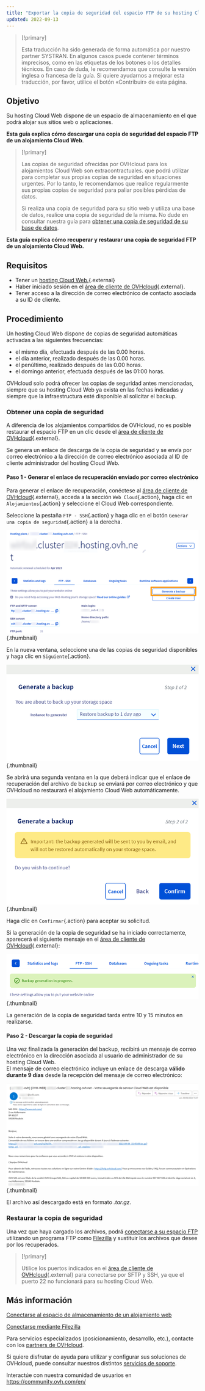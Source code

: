 ```yaml
---
title: "Exportar la copia de seguridad del espacio FTP de su hosting Cloud Web"
updated: 2022-09-13
---
```


> [!primary]
>
> Esta traducción ha sido generada de forma automática por nuestro partner SYSTRAN. En algunos casos puede contener términos imprecisos, como en las etiquetas de los botones o los detalles técnicos. En caso de duda, le recomendamos que consulte la versión inglesa o francesa de la guía. Si quiere ayudarnos a mejorar esta traducción, por favor, utilice el botón «Contribuir» de esta página.
>

## Objetivo

Su hosting Cloud Web dispone de un espacio de almacenamiento en el que podrá alojar sus sitios web o aplicaciones.

**Esta guía explica cómo descargar una copia de seguridad del espacio FTP de un alojamiento Cloud Web**.

> [!primary]
> 
> Las copias de seguridad ofrecidas por OVHcloud para los alojamientos Cloud Web son extracontractuales. que podrá utilizar para completar sus propias copias de seguridad en situaciones urgentes. Por lo tanto, le recomendamos que realice regularmente sus propias copias de seguridad para paliar posibles pérdidas de datos.
> 
> Si realiza una copia de seguridad para su sitio web y utiliza una base de datos, realice una copia de seguridad de la misma. No dude en consultar nuestra guía para [obtener una copia de seguridad de su base de datos](/pages/web_cloud/web_hosting/sql_database_export).
> 

**Esta guía explica cómo recuperar y restaurar una copia de seguridad FTP de un alojamiento Cloud Web.**

## Requisitos

- Tener un [hosting Cloud Web.](https://www.ovhcloud.com/es-es/web-hosting/cloud-web-offer/){.external}
- Haber iniciado sesión en el [área de cliente de OVHcloud](https://www.ovh.com/auth/?action=gotomanager&from=https://www.ovh.es/&ovhSubsidiary=es){.external}.
- Tener acceso a la dirección de correo electrónico de contacto asociada a su ID de cliente.

## Procedimiento

Un hosting Cloud Web dispone de copias de seguridad automáticas activadas a las siguientes frecuencias:

- el mismo día, efectuada después de las 0.00 horas.
- el día anterior, realizado después de las 0.00 horas.
- el penúltimo, realizado después de las 0.00 horas.
- el domingo anterior, efectuada después de las 01:00 horas.

OVHcloud solo podrá ofrecer las copias de seguridad antes mencionadas, siempre que su hosting Cloud Web ya exista en las fechas indicadas y siempre que la infraestructura esté disponible al solicitar el backup.

### Obtener una copia de seguridad

A diferencia de los alojamientos compartidos de OVHcloud, no es posible restaurar el espacio FTP en un clic desde el [área de cliente de OVHcloud](https://www.ovh.com/auth/?action=gotomanager&from=https://www.ovh.es/&ovhSubsidiary=es){.external}.

Se genera un enlace de descarga de la copia de seguridad y se envía por correo electrónico a la dirección de correo electrónico asociada al ID de cliente administrador del hosting Cloud Web.

#### Paso 1 - Generar el enlace de recuperación enviado por correo electrónico

Para generar el enlace de recuperación, conéctese al [área de cliente de OVHcloud](https://www.ovh.com/auth/?action=gotomanager&from=https://www.ovh.es/&ovhSubsidiary=es){.external}, acceda a la sección `Web Cloud`{.action}, haga clic en `Alojamientos`{.action} y seleccione el Cloud Web correspondiente. 

Seleccione la pestaña `FTP - SSH`{.action} y haga clic en el botón `Generar una copia de seguridad`{.action} a la derecha.

![backupftpcw](images/GenerateABackup.png){.thumbnail}

En la nueva ventana, seleccione una de las copias de seguridad disponibles y haga clic en `Siguiente`{.action}.

![backupftpcw](images/GenerateABackup2.png){.thumbnail}

Se abrirá una segunda ventana en la que deberá indicar que el enlace de recuperación del archivo de backup se enviará por correo electrónico y que OVHcloud no restaurará el alojamiento Cloud Web automáticamente.

![backupftpcw](images/GenerateABackup3.png){.thumbnail}

Haga clic en `Confirmar`{.action} para aceptar su solicitud.

Si la generación de la copia de seguridad se ha iniciado correctamente, aparecerá el siguiente mensaje en el [área de cliente de OVHcloud](https://www.ovh.com/auth/?action=gotomanager&from=https://www.ovh.es/&ovhSubsidiary=es){.external}:

![backupftpcw](images/BackupInProgress.png){.thumbnail}

La generación de la copia de seguridad tarda entre 10 y 15 minutos en realizarse.

#### Paso 2 - Descargar la copia de seguridad

Una vez finalizada la generación del backup, recibirá un mensaje de correo electrónico en la dirección asociada al usuario de administrador de su hosting Cloud Web.<br>
El mensaje de correo electrónico incluye un enlace de descarga **válido durante 9 días** desde la recepción del mensaje de correo electrónico:

![backupftpcw](images/mailBackup.png){.thumbnail}

El archivo así descargado está en formato *.tar.gz*.

### Restaurar la copia de seguridad

Una vez que haya cargado los archivos, podrá [conectarse a su espacio FTP](/pages/web_cloud/web_hosting/ftp_connection) utilizando un programa FTP como [Filezilla](/pages/web_cloud/web_hosting/ftp_filezilla_user_guide) y sustituir los archivos que desee por los recuperados.

> [!primary]
>
> Utilice los puertos indicados en el [área de cliente de OVHcloud](https://www.ovh.com/auth/?action=gotomanager&from=https://www.ovh.es/&ovhSubsidiary=es){.external} para conectarse por SFTP y SSH, ya que el puerto 22 no funcionará para su hosting Cloud Web.
>

## Más información 

[Conectarse al espacio de almacenamiento de un alojamiento web](/pages/web_cloud/web_hosting/ftp_connection)

[Conectarse mediante Filezilla](/pages/web_cloud/web_hosting/ftp_filezilla_user_guide)

Para servicios especializados (posicionamiento, desarrollo, etc.), contacte con los [partners de OVHcloud](https://partner.ovhcloud.com/es-es/directory/).

Si quiere disfrutar de ayuda para utilizar y configurar sus soluciones de OVHcloud, puede consultar nuestros distintos [servicios de soporte](https://www.ovhcloud.com/es-es/support-levels/).

Interactúe con nuestra comunidad de usuarios en <https://community.ovh.com/en/>

